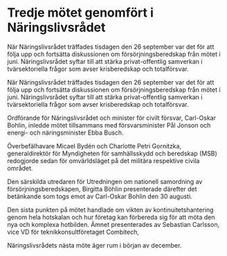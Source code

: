 # Tredje mötet genomfört i Näringslivsrådet

När Näringslivsrådet träffades tisdagen den 26 september var det för att följa upp och fortsätta diskussionen om försörjningsberedskap från mötet i juni. Näringslivsrådet syftar till att stärka privat-offentlig samverkan i tvärsektoriella frågor som avser krisberedskap och totalförsvar.

När Näringslivsrådet träffades tisdagen den 26 september var det för att följa upp och fortsätta diskussionen om försörjningsberedskap från mötet i juni. Näringslivsrådet syftar till att stärka privat-offentlig samverkan i tvärsektoriella frågor som avser krisberedskap och totalförsvar.

Ordförande för Näringslivsrådet och minister för civilt försvar, Carl-Oskar Bohlin, inledde mötet tillsammans med försvarsminister Pål Jonson och energi- och näringsminister Ebba Busch.

Överbefälhavare Micael Bydén och Charlotte Petri Gornitzka, generaldirektör för Myndigheten för samhällsskydd och beredskap (MSB) redogjorde sedan för omvärldsläget på det militära respektive civila området.

Den särskilda utredaren för Utredningen om nationell samordning av försörjningsberedskapen, Birgitta Böhlin presenterade därefter det betänkande som togs emot av Carl-Oskar Bohlin den 30 augusti.

Den sista punkten på mötet handlade om vikten av kontinuitetshantering genom hela hotskalan och hur företag kan förbereda sig för att möta den nya och komplexa hotbilden. Ämnet presenterades av Sebastian Carlsson, vice VD för teknikkonsultföretaget Combitech,

Näringslivsrådets nästa möte äger rum i början av december.
